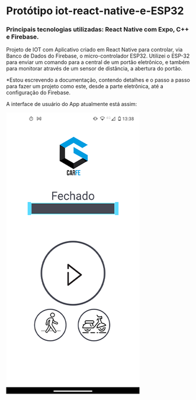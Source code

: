 # Protótipo iot-react-native-e-ESP32

### Principais tecnologias utilizadas: React Native com Expo, C++ e Firebase.

Projeto de IOT com Aplicativo criado em React Native para controlar, via Banco de Dados do Firebase, o micro-controlador ESP32. Utilizei o ESP-32 para enviar um comando para a central de um portão eletrônico, e também para monitorar através de um sensor de distância, a abertura do portão.

*Estou escrevendo a documentação, contendo detalhes e o passo a passo para fazer um projeto como este, desde a parte eletrônica, até a configuração do Firebase.

A interface de usuário do App atualmente está assim:

![Interface de usuário do Aplicativo](https://github.com/gabrielcarfepro/IoT-ReactNative-e-ESP32/blob/master/InterfaceDoApp.png)
